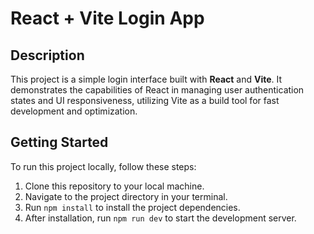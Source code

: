 # React + Vite Login App

## Description
This project is a simple login interface built with **React** and **Vite**. It demonstrates the capabilities of React in managing user authentication states and UI responsiveness, utilizing Vite as a build tool for fast development and optimization.

## Getting Started
To run this project locally, follow these steps:

1. Clone this repository to your local machine.
2. Navigate to the project directory in your terminal.
3. Run `npm install` to install the project dependencies.
4. After installation, run `npm run dev` to start the development server.


